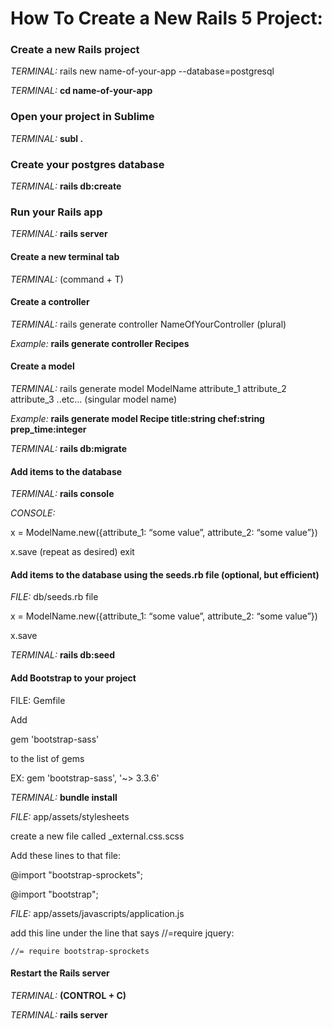# How To Create a New Rails 5 Project:

### Create a new Rails project

*TERMINAL:* rails new name-of-your-app --database=postgresql

*TERMINAL:* **cd name-of-your-app**

 

### Open your project in Sublime

*TERMINAL:* **subl .**

 

### Create your postgres database

*TERMINAL:* **rails db:create**

 

### Run your Rails app

*TERMINAL:* **rails server**

 

#### Create a new terminal tab
*TERMINAL:* (command + T)

 

#### Create a controller

*TERMINAL:* rails generate controller NameOfYourController (plural)

*Example:* **rails generate controller Recipes**



#### Create a model

*TERMINAL:* rails generate model ModelName attribute_1 attribute_2 attribute_3 ..etc... (singular model name)

*Example:* **rails generate model Recipe title:string chef:string prep_time:integer**

*TERMINAL:* **rails db:migrate**



#### Add items to the database

*TERMINAL:* **rails console**

*CONSOLE:*

  x = ModelName.new({attribute_1: “some value”, attribute_2: “some value”})

  x.save
(repeat as desired)
  exit



#### Add items to the database using the seeds.rb file (optional, but efficient)

*FILE:* db/seeds.rb file

  x = ModelName.new({attribute_1: “some value”, attribute_2: “some value”})

  x.save

*TERMINAL:* **rails db:seed**



#### Add Bootstrap to your project

FILE: Gemfile

Add

  gem 'bootstrap-sass'

to the list of gems

EX: gem 'bootstrap-sass', '~> 3.3.6'


*TERMINAL:* **bundle install**

*FILE:* app/assets/stylesheets

  create a new file called _external.css.scss

Add these lines to that file:

  @import "bootstrap-sprockets";

  @import "bootstrap";

*FILE:* app/assets/javascripts/application.js

  add this line under the line that says //=require jquery: 

    //= require bootstrap-sprockets



#### Restart the Rails server

*TERMINAL:* **(CONTROL + C)**

*TERMINAL:* **rails server**







